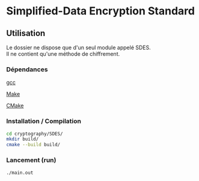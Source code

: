 # Simplified-Data Encryption Standard

## Utilisation

Le dossier ne dispose que d'un seul module appelé SDES.  
Il ne contient qu'une méthode de chiffrement.  

### Dépendances

[gcc](https://gcc.gnu.org/)

[Make](http://www.gnu.org/software/make/manual/make.html#Introduction)

[CMake](https://cmake.org/cmake/help/latest/guide/tutorial/index.html)

### Installation / Compilation

```bash
cd cryptography/SDES/
mkdir build/
cmake --build build/
```

### Lancement (run)

```bash
./main.out
```
